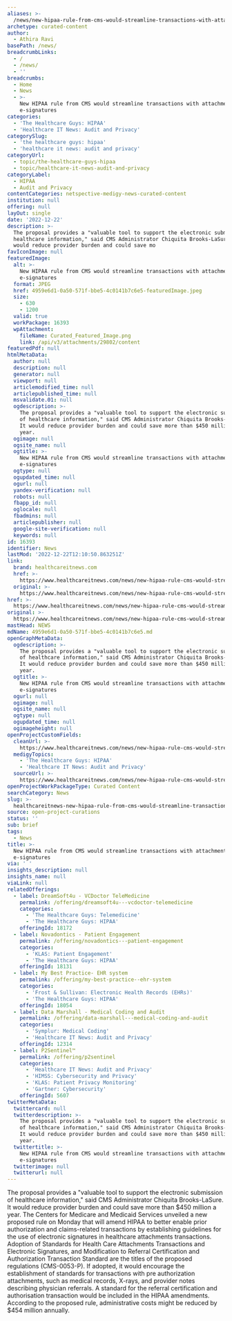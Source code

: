 ```yaml
---
aliases: >-
  /news/new-hipaa-rule-from-cms-would-streamline-transactions-with-attachments-e-signatures
archetype: curated-content
author:
  - Athira Ravi
basePath: /news/
breadcrumbLinks:
  - /
  - /news/
  - ''
breadcrumbs:
  - Home
  - News
  - >-
    New HIPAA rule from CMS would streamline transactions with attachments,
    e-signatures
categories:
  - 'The Healthcare Guys: HIPAA'
  - 'Healthcare IT News: Audit and Privacy'
categorySlug:
  - 'the healthcare guys: hipaa'
  - 'healthcare it news: audit and privacy'
categoryUrl:
  - topic/the-healthcare-guys-hipaa
  - topic/healthcare-it-news-audit-and-privacy
categoryLabel:
  - HIPAA
  - Audit and Privacy
contentCategories: netspective-medigy-news-curated-content
institution: null
offering: null
layOut: single
date: '2022-12-22'
description: >-
  The proposal provides a "valuable tool to support the electronic submission of
  healthcare information," said CMS Administrator Chiquita Brooks-LaSure. It
  would reduce provider burden and could save mo
favIconImage: null
featuredImage:
  alt: >-
    New HIPAA rule from CMS would streamline transactions with attachments,
    e-signatures
  format: JPEG
  href: 4959e6d1-0a50-571f-bbe5-4c0141b7c6e5-featuredImage.jpeg
  size:
    - 630
    - 1200
  valid: true
  workPackage: 16393
  wpAttachment:
    fileName: Curated_Featured_Image.png
    link: /api/v3/attachments/29802/content
featuredPdf: null
htmlMetaData:
  author: null
  description: null
  generator: null
  viewport: null
  articlemodified_time: null
  articlepublished_time: null
  msvalidate.01: null
  ogdescription: >-
    The proposal provides a "valuable tool to support the electronic submission
    of healthcare information," said CMS Administrator Chiquita Brooks-LaSure.
    It would reduce provider burden and could save more than $450 million a
    year.
  ogimage: null
  ogsite_name: null
  ogtitle: >-
    New HIPAA rule from CMS would streamline transactions with attachments,
    e-signatures
  ogtype: null
  ogupdated_time: null
  ogurl: null
  yandex-verification: null
  robots: null
  fbapp_id: null
  oglocale: null
  fbadmins: null
  articlepublisher: null
  google-site-verification: null
  keywords: null
id: 16393
identifier: News
lastMod: '2022-12-22T12:10:50.863251Z'
link:
  brand: healthcareitnews.com
  href: >-
    https://www.healthcareitnews.com/news/new-hipaa-rule-cms-would-streamline-transactions-attachments-e-signatures
  original: >-
    https://www.healthcareitnews.com/news/new-hipaa-rule-cms-would-streamline-transactions-attachments-e-signatures
href: >-
  https://www.healthcareitnews.com/news/new-hipaa-rule-cms-would-streamline-transactions-attachments-e-signatures
original: >-
  https://www.healthcareitnews.com/news/new-hipaa-rule-cms-would-streamline-transactions-attachments-e-signatures
mastHead: NEWS
mdName: 4959e6d1-0a50-571f-bbe5-4c0141b7c6e5.md
openGraphMetaData:
  ogdescription: >-
    The proposal provides a "valuable tool to support the electronic submission
    of healthcare information," said CMS Administrator Chiquita Brooks-LaSure.
    It would reduce provider burden and could save more than $450 million a
    year.
  ogtitle: >-
    New HIPAA rule from CMS would streamline transactions with attachments,
    e-signatures
  ogurl: null
  ogimage: null
  ogsite_name: null
  ogtype: null
  ogupdated_time: null
  ogimageheight: null
openProjectCustomFields:
  cleanUrl: >-
    https://www.healthcareitnews.com/news/new-hipaa-rule-cms-would-streamline-transactions-attachments-e-signatures
  medigyTopics:
    - 'The Healthcare Guys: HIPAA'
    - 'Healthcare IT News: Audit and Privacy'
  sourceUrl: >-
    https://www.healthcareitnews.com/news/new-hipaa-rule-cms-would-streamline-transactions-attachments-e-signatures
openProjectWorkPackageType: Curated Content
searchCategory: News
slug: >-
  healthcareitnews-new-hipaa-rule-from-cms-would-streamline-transactions-with-attachments-e-signatures
source: open-project-curations
status: ''
sub: brief
tags:
  - News
title: >-
  New HIPAA rule from CMS would streamline transactions with attachments,
  e-signatures
via: ' '
insights_description: null
insights_name: null
viaLink: null
relatedOfferings:
  - label: DreamSoft4u - VCDoctor TeleMedicine
    permalink: /offering/dreamsoft4u---vcdoctor-telemedicine
    categories:
      - 'The Healthcare Guys: Telemedicine'
      - 'The Healthcare Guys: HIPAA'
    offeringId: 18172
  - label: Novadontics - Patient Engagement
    permalink: /offering/novadontics---patient-engagement
    categories:
      - 'KLAS: Patient Engagement'
      - 'The Healthcare Guys: HIPAA'
    offeringId: 18131
  - label: My Best Practice- EHR system
    permalink: /offering/my-best-practice--ehr-system
    categories:
      - 'Frost & Sullivan: Electronic Health Records (EHRs)'
      - 'The Healthcare Guys: HIPAA'
    offeringId: 18054
  - label: Data Marshall - Medical Coding and Audit
    permalink: /offering/data-marshall---medical-coding-and-audit
    categories:
      - 'Symplur: Medical Coding'
      - 'Healthcare IT News: Audit and Privacy'
    offeringId: 12314
  - label: P2Sentinel™
    permalink: /offering/p2sentinel
    categories:
      - 'Healthcare IT News: Audit and Privacy'
      - 'HIMSS: Cybersecurity and Privacy'
      - 'KLAS: Patient Privacy Monitoring'
      - 'Gartner: Cybersecurity'
    offeringId: 5607
twitterMetaData:
  twittercard: null
  twitterdescription: >-
    The proposal provides a "valuable tool to support the electronic submission
    of healthcare information," said CMS Administrator Chiquita Brooks-LaSure.
    It would reduce provider burden and could save more than $450 million a
    year.
  twittertitle: >-
    New HIPAA rule from CMS would streamline transactions with attachments,
    e-signatures
  twitterimage: null
  twitterurl: null
---
```

<p>The proposal provides a "valuable tool to support the electronic submission of healthcare information," said CMS Administrator Chiquita Brooks-LaSure. It would reduce provider burden and could save more than $450 million a year. The Centers for Medicare and Medicaid Services unveiled a new proposed rule on Monday that will amend HIPAA to better enable prior authorization and claims-related transactions by establishing guidelines for the use of electronic signatures in healthcare attachments transactions. Adoption of Standards for Health Care Attachments Transactions and Electronic Signatures, and Modification to Referral Certification and Authorization Transaction Standard are the titles of the proposed regulations (CMS-0053-P). If adopted, it would encourage the establishment of standards for transactions with pre authorization attachments, such as medical records, X-rays, and provider notes describing physician referrals. A standard for the referral certification and authorisation transaction would be included in the HIPAA amendments. According to the proposed rule, administrative costs might be reduced by $454 million annually.</p>